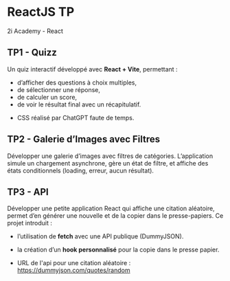 # ReactJS TP
 2i Academy - React


## TP1 - Quizz

Un quiz interactif développé avec **React + Vite**, permettant :

* d’afficher des questions à choix multiples,
* de sélectionner une réponse,
* de calculer un score,
* de voir le résultat final avec un récapitulatif.

- CSS réalisé par ChatGPT faute de temps.



## TP2 - Galerie d’Images avec Filtres

Développer une galerie d’images avec filtres de catégories.
L’application simule un chargement asynchrone, gère un état de filtre, et affiche des états conditionnels (loading, erreur, aucun résultat).



## TP3 - API

Développer une petite application React qui affiche une citation aléatoire, permet d’en générer une nouvelle et de la copier dans le presse-papiers.
Ce projet introduit :

* l’utilisation de **fetch** avec une API publique (DummyJSON).

* la création d’un **hook personnalisé** pour la copie dans le presse papier.

* URL de l'api pour une citation aléatoire : https://dummyjson.com/quotes/random